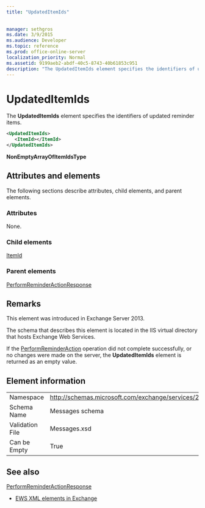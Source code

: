 ```yaml
---
title: "UpdatedItemIds"
 
 
manager: sethgros
ms.date: 3/9/2015
ms.audience: Developer
ms.topic: reference
ms.prod: office-online-server
localization_priority: Normal
ms.assetid: 9199aeb2-abdf-40c5-8743-40b61853c951
description: "The UpdatedItemIds element specifies the identifiers of updated reminder items."
---
```


# UpdatedItemIds

The **UpdatedItemIds** element specifies the identifiers of updated reminder items. 
  
```XML
<UpdatedItemIds>
   <ItemId></ItemId>
</UpdatedItemIds>

```

 **NonEmptyArrayOfItemIdsType**
## Attributes and elements

The following sections describe attributes, child elements, and parent elements.
  
### Attributes

None.
  
### Child elements

[ItemId](itemid.md)
  
### Parent elements

[PerformReminderActionResponse](performreminderactionresponse.md)
  
## Remarks

This element was introduced in Exchange Server 2013.
  
The schema that describes this element is located in the IIS virtual directory that hosts Exchange Web Services.
  
If the [PerformReminderAction](performreminderaction-operation.md) operation did not complete successfully, or no changes were made on the server, the **UpdatedItemIds** element is returned as an empty value. 
  
## Element information

|||
|:-----|:-----|
|Namespace  <br/> |http://schemas.microsoft.com/exchange/services/2006/messages  <br/> |
|Schema Name  <br/> |Messages schema  <br/> |
|Validation File  <br/> |Messages.xsd  <br/> |
|Can be Empty  <br/> |True  <br/> |
   
## See also



[PerformReminderActionResponse](performreminderactionresponse.md)


- [EWS XML elements in Exchange](ews-xml-elements-in-exchange.md)

